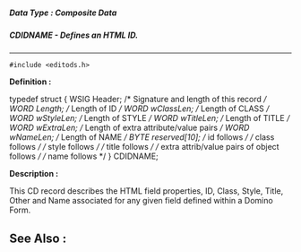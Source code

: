 ##### Data Type : Composite Data
##### CDIDNAME - Defines an HTML ID.
---
```
#include <editods.h>
```

**Definition :**

typedef struct {
   WSIG Header;    /* Signature and length of this record */
   WORD Length;    /* Length of ID */
   WORD wClassLen; /* Length of CLASS */
   WORD wStyleLen; /* Length of STYLE */
   WORD wTitleLen; /* Length of TITLE */
   WORD wExtraLen; /* Length of extra attribute/value pairs */
   WORD wNameLen;  /* Length of NAME */
   BYTE  reserved[10];
/* id follows */
/* class follows */
/* style follows */
/* title follows */
/* extra attrib/value pairs of object follows */
/* name follows */
} CDIDNAME;

**Description :**

This CD record describes the HTML field properties, ID, Class, Style, Title, Other and Name associated for any given field defined within a Domino Form.


**See Also :**
---
